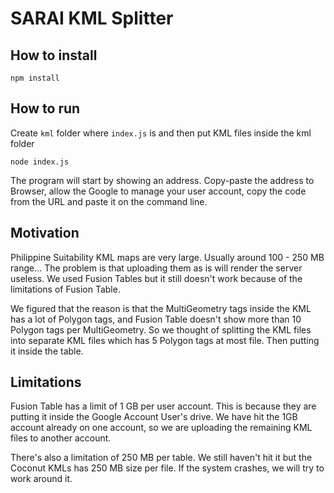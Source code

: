 # SARAI KML Splitter

## How to install

```
npm install
```

## How to run

Create `kml` folder where `index.js` is and then put KML files inside the kml folder

```
node index.js
```

The program will start by showing an address. Copy-paste the address to Browser, allow the Google to manage your user account, copy the code from the URL and paste it on the command line.

## Motivation

Philippine Suitability KML maps are very large. Usually around 100 - 250 MB range... The problem is that uploading them as is will render the server useless. We used Fusion Tables but it still doesn't work because of the limitations of Fusion Table. 

We figured that the reason is that the MultiGeometry tags inside the KML has a lot of Polygon tags, and Fusion Table doesn't show more than 10 Polygon tags per MultiGeometry. So we thought of splitting the KML files into separate KML files which has 5 Polygon tags at most file. Then putting it inside the table.

## Limitations

Fusion Table has a limit of 1 GB per user account. This is because they are putting it inside the Google Account User's drive. We have hit the 1GB account already on one account, so we are uploading the remaining KML files to another account.

There's also a limitation of 250 MB per table. We still haven't hit it but the Coconut KMLs has 250 MB size per file. If the system crashes, we will try to work around it.